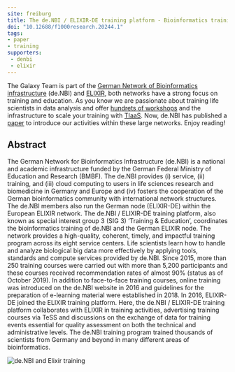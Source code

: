 ```yaml
---
site: freiburg
title: The de.NBI / ELIXIR-DE training platform - Bioinformatics training in Germany and across Europe within ELIXIR
doi: "10.12688/f1000research.20244.1"
tags:
- paper
- training
supporters:
 - denbi
 - elixir
---
```


The Galaxy Team is part of the [German Network of Bioinformatics infrastructure](https://www.denbi.de) (de.NBI)
and [ELIXIR](https://elixir-europe.org), both networks have a strong focus on training and education.
As you know we are passionate about training life scientists in data analysis and offer
[hundrets of workshops](https://galaxyproject.eu/events) and the infrastructure to scale your training with 
[TIaaS](https://galaxyproject.eu/tiaas). Now, de.NBI has published a 
[paper](https://f1000research.com/articles/8-1877/v1) to introduce our activities within these large networks. Enjoy reading!

## Abstract

The German Network for Bioinformatics Infrastructure (de.NBI) is a national and academic infrastructure funded by the German Federal Ministry of Education and Research (BMBF). The de.NBI provides (i) service, (ii) training, and (iii) cloud computing to users in life sciences research and biomedicine in Germany and Europe and (iv) fosters the cooperation of the German bioinformatics community with international network structures. The de.NBI members also run the German node (ELIXIR-DE) within the European ELIXIR network. The de.NBI / ELIXIR-DE training platform, also known as special interest group 3 (SIG 3) ‘Training & Education’, coordinates the bioinformatics training of de.NBI and the German ELIXIR node. The network provides a high-quality, coherent, timely, and impactful training program across its eight service centers. Life scientists learn how to handle and analyze biological big data more effectively by applying tools, standards and compute services provided by de.NBI. Since 2015, more than 250 training courses were carried out with more than 5,200 participants and these courses received recommendation rates of almost 90% (status as of October 2019). In addition to face-to-face training courses, online training was introduced on the de.NBI website in 2016 and guidelines for the preparation of e-learning material were established in 2018. In 2016, ELIXIR-DE joined the ELIXIR training platform. Here, the de.NBI / ELIXIR-DE training platform collaborates with ELIXIR in training activities, advertising training courses via TeSS and discussions on the exchange of data for training events essential for quality assessment on both the technical and administrative levels. The de.NBI training program trained thousands of scientists from Germany and beyond in many different areas of bioinformatics. 


![de.NBI and Elixir training](/assets/media/trainingpaper.gif)
